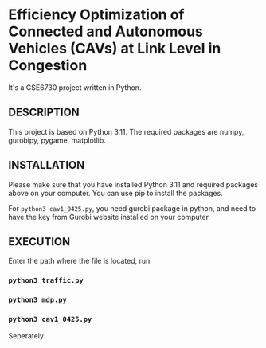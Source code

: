 # Efficiency Optimization of Connected and Autonomous Vehicles (CAVs) at Link Level in Congestion

It's a CSE6730 project written in Python.

## DESCRIPTION

This project is based on Python 3.11. The required packages are numpy, gurobipy, pygame, matplotlib.

## INSTALLATION

Please make sure that you have installed Python 3.11 and required packages above on your computer. You can use pip to install the packages.

For `python3 cav1_0425.py`, you need gurobi package in python, and need to have the key from Gurobi website installed on your computer

## EXECUTION

Enter the path where the file is located, run 

### `python3 traffic.py`
### `python3 mdp.py`
### `python3 cav1_0425.py`

Seperately.
